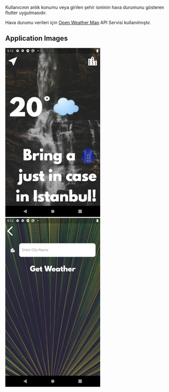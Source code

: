 Kullanıcının anlık konumu veya girilen şehir isminin hava durumunu gösteren flutter uygulmasıdır.

Hava durumu verileri için [Open Weather Map](https://openweathermap.org/) API Servisi kullanılmıştır.

## Application Images


<img src="images/clima-1.png" width="300"> <img src="images/clima-2.png" width="300">
